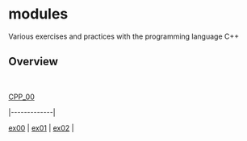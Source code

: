 # modules
Various exercises and practices with the programming language C++

## Overview

<br>


[CPP_00](https://github.com/FVNRLS/cpp_modules/tree/main/CPP_00)

|-------------|

[ex00](https://github.com/FVNRLS/cpp_modules/tree/main/CPP_00/ex00) | 
[ex01](https://github.com/FVNRLS/cpp_modules/tree/main/CPP_00/ex01) | 
[ex02](https://github.com/FVNRLS/cpp_modules/tree/main/CPP_00/ex02) | 

